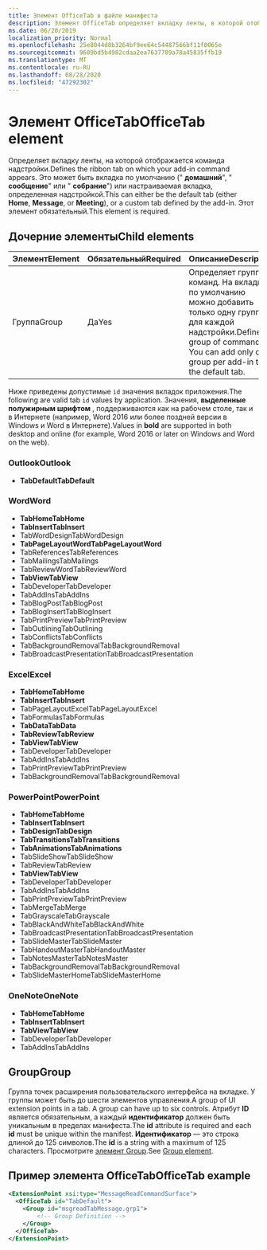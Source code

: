```yaml
---
title: Элемент OfficeTab в файле манифеста
description: Элемент OfficeTab определяет вкладку ленты, в которой отображается команда надстройки.
ms.date: 06/20/2019
localization_priority: Normal
ms.openlocfilehash: 25e8044d8b3264bf9ee64c54487566bf11f0065e
ms.sourcegitcommit: 9609bd5b4982cdaa2ea7637709a78a45835ffb19
ms.translationtype: MT
ms.contentlocale: ru-RU
ms.lasthandoff: 08/28/2020
ms.locfileid: "47292302"
---
```

# <a name="officetab-element"></a><span data-ttu-id="aee4b-103">Элемент OfficeTab</span><span class="sxs-lookup"><span data-stu-id="aee4b-103">OfficeTab element</span></span>

<span data-ttu-id="aee4b-104">Определяет вкладку ленты, на которой отображается команда надстройки.</span><span class="sxs-lookup"><span data-stu-id="aee4b-104">Defines the ribbon tab on which your add-in command appears.</span></span> <span data-ttu-id="aee4b-105">Это может быть вкладка по умолчанию (" **домашний**", " **сообщение**" или " **собрание**") или настраиваемая вкладка, определенная надстройкой.</span><span class="sxs-lookup"><span data-stu-id="aee4b-105">This can either be the default tab (either **Home**, **Message**, or **Meeting**), or a custom tab defined by the add-in.</span></span> <span data-ttu-id="aee4b-106">Этот элемент обязательный.</span><span class="sxs-lookup"><span data-stu-id="aee4b-106">This element is required.</span></span>

## <a name="child-elements"></a><span data-ttu-id="aee4b-107">Дочерние элементы</span><span class="sxs-lookup"><span data-stu-id="aee4b-107">Child elements</span></span>

|  <span data-ttu-id="aee4b-108">Элемент</span><span class="sxs-lookup"><span data-stu-id="aee4b-108">Element</span></span> |  <span data-ttu-id="aee4b-109">Обязательный</span><span class="sxs-lookup"><span data-stu-id="aee4b-109">Required</span></span>  |  <span data-ttu-id="aee4b-110">Описание</span><span class="sxs-lookup"><span data-stu-id="aee4b-110">Description</span></span>  |
|:-----|:-----|:-----|
|  <span data-ttu-id="aee4b-111">Группа</span><span class="sxs-lookup"><span data-stu-id="aee4b-111">Group</span></span>      | <span data-ttu-id="aee4b-112">Да</span><span class="sxs-lookup"><span data-stu-id="aee4b-112">Yes</span></span> |  <span data-ttu-id="aee4b-p102">Определяет группу команд. На вкладке по умолчанию можно добавить только одну группу для каждой надстройки.</span><span class="sxs-lookup"><span data-stu-id="aee4b-p102">Defines a group of commands. You can add only one group per add-in to the default tab.</span></span>  |

<span data-ttu-id="aee4b-115">Ниже приведены допустимые `id` значения вкладок приложения.</span><span class="sxs-lookup"><span data-stu-id="aee4b-115">The following are valid tab `id` values by application.</span></span> <span data-ttu-id="aee4b-116">Значения, **выделенные полужирным шрифтом** , поддерживаются как на рабочем столе, так и в Интернете (например, Word 2016 или более поздней версии в Windows и Word в Интернете).</span><span class="sxs-lookup"><span data-stu-id="aee4b-116">Values in **bold** are supported in both desktop and online (for example, Word 2016 or later on Windows and Word on the web).</span></span>

### <a name="outlook"></a><span data-ttu-id="aee4b-117">Outlook</span><span class="sxs-lookup"><span data-stu-id="aee4b-117">Outlook</span></span>

- <span data-ttu-id="aee4b-118">**TabDefault**</span><span class="sxs-lookup"><span data-stu-id="aee4b-118">**TabDefault**</span></span>

### <a name="word"></a><span data-ttu-id="aee4b-119">Word</span><span class="sxs-lookup"><span data-stu-id="aee4b-119">Word</span></span>

- <span data-ttu-id="aee4b-120">**TabHome**</span><span class="sxs-lookup"><span data-stu-id="aee4b-120">**TabHome**</span></span>
- <span data-ttu-id="aee4b-121">**TabInsert**</span><span class="sxs-lookup"><span data-stu-id="aee4b-121">**TabInsert**</span></span>
- <span data-ttu-id="aee4b-122">TabWordDesign</span><span class="sxs-lookup"><span data-stu-id="aee4b-122">TabWordDesign</span></span>
- <span data-ttu-id="aee4b-123">**TabPageLayoutWord**</span><span class="sxs-lookup"><span data-stu-id="aee4b-123">**TabPageLayoutWord**</span></span>
- <span data-ttu-id="aee4b-124">TabReferences</span><span class="sxs-lookup"><span data-stu-id="aee4b-124">TabReferences</span></span>
- <span data-ttu-id="aee4b-125">TabMailings</span><span class="sxs-lookup"><span data-stu-id="aee4b-125">TabMailings</span></span>
- <span data-ttu-id="aee4b-126">TabReviewWord</span><span class="sxs-lookup"><span data-stu-id="aee4b-126">TabReviewWord</span></span>
- <span data-ttu-id="aee4b-127">**TabView**</span><span class="sxs-lookup"><span data-stu-id="aee4b-127">**TabView**</span></span>
- <span data-ttu-id="aee4b-128">TabDeveloper</span><span class="sxs-lookup"><span data-stu-id="aee4b-128">TabDeveloper</span></span>
- <span data-ttu-id="aee4b-129">TabAddIns</span><span class="sxs-lookup"><span data-stu-id="aee4b-129">TabAddIns</span></span>
- <span data-ttu-id="aee4b-130">TabBlogPost</span><span class="sxs-lookup"><span data-stu-id="aee4b-130">TabBlogPost</span></span>
- <span data-ttu-id="aee4b-131">TabBlogInsert</span><span class="sxs-lookup"><span data-stu-id="aee4b-131">TabBlogInsert</span></span>
- <span data-ttu-id="aee4b-132">TabPrintPreview</span><span class="sxs-lookup"><span data-stu-id="aee4b-132">TabPrintPreview</span></span>
- <span data-ttu-id="aee4b-133">TabOutlining</span><span class="sxs-lookup"><span data-stu-id="aee4b-133">TabOutlining</span></span>
- <span data-ttu-id="aee4b-134">TabConflicts</span><span class="sxs-lookup"><span data-stu-id="aee4b-134">TabConflicts</span></span>
- <span data-ttu-id="aee4b-135">TabBackgroundRemoval</span><span class="sxs-lookup"><span data-stu-id="aee4b-135">TabBackgroundRemoval</span></span>
- <span data-ttu-id="aee4b-136">TabBroadcastPresentation</span><span class="sxs-lookup"><span data-stu-id="aee4b-136">TabBroadcastPresentation</span></span>

### <a name="excel"></a><span data-ttu-id="aee4b-137">Excel</span><span class="sxs-lookup"><span data-stu-id="aee4b-137">Excel</span></span>

- <span data-ttu-id="aee4b-138">**TabHome**</span><span class="sxs-lookup"><span data-stu-id="aee4b-138">**TabHome**</span></span>
- <span data-ttu-id="aee4b-139">**TabInsert**</span><span class="sxs-lookup"><span data-stu-id="aee4b-139">**TabInsert**</span></span>
- <span data-ttu-id="aee4b-140">TabPageLayoutExcel</span><span class="sxs-lookup"><span data-stu-id="aee4b-140">TabPageLayoutExcel</span></span>
- <span data-ttu-id="aee4b-141">TabFormulas</span><span class="sxs-lookup"><span data-stu-id="aee4b-141">TabFormulas</span></span>
- <span data-ttu-id="aee4b-142">**TabData**</span><span class="sxs-lookup"><span data-stu-id="aee4b-142">**TabData**</span></span>
- <span data-ttu-id="aee4b-143">**TabReview**</span><span class="sxs-lookup"><span data-stu-id="aee4b-143">**TabReview**</span></span>
- <span data-ttu-id="aee4b-144">**TabView**</span><span class="sxs-lookup"><span data-stu-id="aee4b-144">**TabView**</span></span>
- <span data-ttu-id="aee4b-145">TabDeveloper</span><span class="sxs-lookup"><span data-stu-id="aee4b-145">TabDeveloper</span></span>
- <span data-ttu-id="aee4b-146">TabAddIns</span><span class="sxs-lookup"><span data-stu-id="aee4b-146">TabAddIns</span></span>
- <span data-ttu-id="aee4b-147">TabPrintPreview</span><span class="sxs-lookup"><span data-stu-id="aee4b-147">TabPrintPreview</span></span>
- <span data-ttu-id="aee4b-148">TabBackgroundRemoval</span><span class="sxs-lookup"><span data-stu-id="aee4b-148">TabBackgroundRemoval</span></span>

### <a name="powerpoint"></a><span data-ttu-id="aee4b-149">PowerPoint</span><span class="sxs-lookup"><span data-stu-id="aee4b-149">PowerPoint</span></span>

- <span data-ttu-id="aee4b-150">**TabHome**</span><span class="sxs-lookup"><span data-stu-id="aee4b-150">**TabHome**</span></span>
- <span data-ttu-id="aee4b-151">**TabInsert**</span><span class="sxs-lookup"><span data-stu-id="aee4b-151">**TabInsert**</span></span>
- <span data-ttu-id="aee4b-152">**TabDesign**</span><span class="sxs-lookup"><span data-stu-id="aee4b-152">**TabDesign**</span></span>
- <span data-ttu-id="aee4b-153">**TabTransitions**</span><span class="sxs-lookup"><span data-stu-id="aee4b-153">**TabTransitions**</span></span>
- <span data-ttu-id="aee4b-154">**TabAnimations**</span><span class="sxs-lookup"><span data-stu-id="aee4b-154">**TabAnimations**</span></span>
- <span data-ttu-id="aee4b-155">TabSlideShow</span><span class="sxs-lookup"><span data-stu-id="aee4b-155">TabSlideShow</span></span>
- <span data-ttu-id="aee4b-156">TabReview</span><span class="sxs-lookup"><span data-stu-id="aee4b-156">TabReview</span></span>
- <span data-ttu-id="aee4b-157">**TabView**</span><span class="sxs-lookup"><span data-stu-id="aee4b-157">**TabView**</span></span>
- <span data-ttu-id="aee4b-158">TabDeveloper</span><span class="sxs-lookup"><span data-stu-id="aee4b-158">TabDeveloper</span></span>
- <span data-ttu-id="aee4b-159">TabAddIns</span><span class="sxs-lookup"><span data-stu-id="aee4b-159">TabAddIns</span></span>
- <span data-ttu-id="aee4b-160">TabPrintPreview</span><span class="sxs-lookup"><span data-stu-id="aee4b-160">TabPrintPreview</span></span>
- <span data-ttu-id="aee4b-161">TabMerge</span><span class="sxs-lookup"><span data-stu-id="aee4b-161">TabMerge</span></span>
- <span data-ttu-id="aee4b-162">TabGrayscale</span><span class="sxs-lookup"><span data-stu-id="aee4b-162">TabGrayscale</span></span>
- <span data-ttu-id="aee4b-163">TabBlackAndWhite</span><span class="sxs-lookup"><span data-stu-id="aee4b-163">TabBlackAndWhite</span></span>
- <span data-ttu-id="aee4b-164">TabBroadcastPresentation</span><span class="sxs-lookup"><span data-stu-id="aee4b-164">TabBroadcastPresentation</span></span>
- <span data-ttu-id="aee4b-165">TabSlideMaster</span><span class="sxs-lookup"><span data-stu-id="aee4b-165">TabSlideMaster</span></span>
- <span data-ttu-id="aee4b-166">TabHandoutMaster</span><span class="sxs-lookup"><span data-stu-id="aee4b-166">TabHandoutMaster</span></span>
- <span data-ttu-id="aee4b-167">TabNotesMaster</span><span class="sxs-lookup"><span data-stu-id="aee4b-167">TabNotesMaster</span></span>
- <span data-ttu-id="aee4b-168">TabBackgroundRemoval</span><span class="sxs-lookup"><span data-stu-id="aee4b-168">TabBackgroundRemoval</span></span>
- <span data-ttu-id="aee4b-169">TabSlideMasterHome</span><span class="sxs-lookup"><span data-stu-id="aee4b-169">TabSlideMasterHome</span></span>

### <a name="onenote"></a><span data-ttu-id="aee4b-170">OneNote</span><span class="sxs-lookup"><span data-stu-id="aee4b-170">OneNote</span></span>

- <span data-ttu-id="aee4b-171">**TabHome**</span><span class="sxs-lookup"><span data-stu-id="aee4b-171">**TabHome**</span></span>
- <span data-ttu-id="aee4b-172">**TabInsert**</span><span class="sxs-lookup"><span data-stu-id="aee4b-172">**TabInsert**</span></span>
- <span data-ttu-id="aee4b-173">**TabView**</span><span class="sxs-lookup"><span data-stu-id="aee4b-173">**TabView**</span></span>
- <span data-ttu-id="aee4b-174">TabDeveloper</span><span class="sxs-lookup"><span data-stu-id="aee4b-174">TabDeveloper</span></span>
- <span data-ttu-id="aee4b-175">TabAddIns</span><span class="sxs-lookup"><span data-stu-id="aee4b-175">TabAddIns</span></span>

## <a name="group"></a><span data-ttu-id="aee4b-176">Group</span><span class="sxs-lookup"><span data-stu-id="aee4b-176">Group</span></span>

<span data-ttu-id="aee4b-177">Группа точек расширения пользовательского интерфейса на вкладке. У группы может быть до шести элементов управления.</span><span class="sxs-lookup"><span data-stu-id="aee4b-177">A group of UI extension points in a tab. A group can have up to six controls.</span></span> <span data-ttu-id="aee4b-178">Атрибут **ID** является обязательным, а каждый **идентификатор** должен быть уникальным в пределах манифеста.</span><span class="sxs-lookup"><span data-stu-id="aee4b-178">The **id** attribute is required and each **id** must be unique within the manifest.</span></span> <span data-ttu-id="aee4b-179">**Идентификатор** — это строка длиной до 125 символов.</span><span class="sxs-lookup"><span data-stu-id="aee4b-179">The **id** is a string with a maximum of 125 characters.</span></span> <span data-ttu-id="aee4b-180">Просмотрите [элемент Group](group.md).</span><span class="sxs-lookup"><span data-stu-id="aee4b-180">See [Group element](group.md).</span></span>

## <a name="officetab-example"></a><span data-ttu-id="aee4b-181">Пример элемента OfficeTab</span><span class="sxs-lookup"><span data-stu-id="aee4b-181">OfficeTab example</span></span>

```xml
<ExtensionPoint xsi:type="MessageReadCommandSurface">
  <OfficeTab id="TabDefault">
    <Group id="msgreadTabMessage.grp1">
        <!-- Group Definition -->
    </Group>
  </OfficeTab>
</ExtensionPoint>
```
